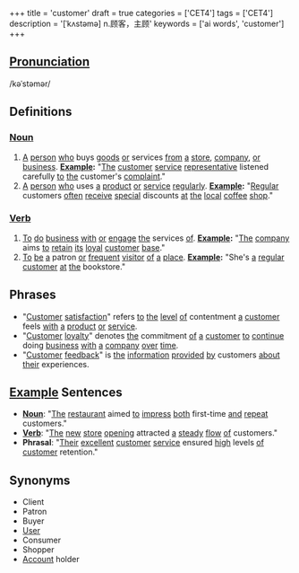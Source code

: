 +++
title = 'customer'
draft = true
categories = ['CET4']
tags = ['CET4']
description = '[ˈkʌstəmə] n.顾客，主顾'
keywords = ['ai words', 'customer']
+++

## [Pronunciation](/en/post/pronunciation/)
/kəˈstəmər/

## Definitions
### [Noun](/en/post/noun/)
1. [A](/en/post/a/) [person](/en/post/person/) [who](/en/post/who/) buys [goods](/en/post/goods/) [or](/en/post/or/) services [from](/en/post/from/) [a](/en/post/a/) [store](/en/post/store/), [company](/en/post/company/), [or](/en/post/or/) [business](/en/post/business/). **[Example](/en/post/example/):** "[The](/en/post/the/) [customer](/en/post/customer/) [service](/en/post/service/) [representative](/en/post/representative/) listened carefully [to](/en/post/to/) [the](/en/post/the/) customer's [complaint](/en/post/complaint/)."
2. [A](/en/post/a/) [person](/en/post/person/) [who](/en/post/who/) uses [a](/en/post/a/) [product](/en/post/product/) [or](/en/post/or/) [service](/en/post/service/) [regularly](/en/post/regularly/). **[Example](/en/post/example/):** "[Regular](/en/post/regular/) customers [often](/en/post/often/) [receive](/en/post/receive/) [special](/en/post/special/) discounts [at](/en/post/at/) [the](/en/post/the/) [local](/en/post/local/) [coffee](/en/post/coffee/) [shop](/en/post/shop/)."

### [Verb](/en/post/verb/)
1. [To](/en/post/to/) [do](/en/post/do/) [business](/en/post/business/) [with](/en/post/with/) [or](/en/post/or/) [engage](/en/post/engage/) [the](/en/post/the/) services [of](/en/post/of/). **[Example](/en/post/example/):** "[The](/en/post/the/) [company](/en/post/company/) aims [to](/en/post/to/) [retain](/en/post/retain/) [its](/en/post/its/) [loyal](/en/post/loyal/) [customer](/en/post/customer/) [base](/en/post/base/)."
2. [To](/en/post/to/) [be](/en/post/be/) [a](/en/post/a/) patron [or](/en/post/or/) [frequent](/en/post/frequent/) [visitor](/en/post/visitor/) [of](/en/post/of/) [a](/en/post/a/) [place](/en/post/place/). **[Example](/en/post/example/):** "She's [a](/en/post/a/) [regular](/en/post/regular/) [customer](/en/post/customer/) [at](/en/post/at/) [the](/en/post/the/) bookstore."

## Phrases
- "[Customer](/en/post/customer/) [satisfaction](/en/post/satisfaction/)" refers [to](/en/post/to/) [the](/en/post/the/) [level](/en/post/level/) [of](/en/post/of/) contentment [a](/en/post/a/) [customer](/en/post/customer/) feels [with](/en/post/with/) [a](/en/post/a/) [product](/en/post/product/) [or](/en/post/or/) [service](/en/post/service/).
- "[Customer](/en/post/customer/) [loyalty](/en/post/loyalty/)" denotes [the](/en/post/the/) commitment [of](/en/post/of/) [a](/en/post/a/) [customer](/en/post/customer/) [to](/en/post/to/) [continue](/en/post/continue/) doing [business](/en/post/business/) [with](/en/post/with/) [a](/en/post/a/) [company](/en/post/company/) [over](/en/post/over/) [time](/en/post/time/).
- "[Customer](/en/post/customer/) [feedback](/en/post/feedback/)" is [the](/en/post/the/) [information](/en/post/information/) [provided](/en/post/provided/) [by](/en/post/by/) customers [about](/en/post/about/) [their](/en/post/their/) experiences.

## [Example](/en/post/example/) Sentences
- **[Noun](/en/post/noun/)**: "[The](/en/post/the/) [restaurant](/en/post/restaurant/) aimed [to](/en/post/to/) [impress](/en/post/impress/) [both](/en/post/both/) first-time [and](/en/post/and/) [repeat](/en/post/repeat/) customers."
- **[Verb](/en/post/verb/)**: "[The](/en/post/the/) [new](/en/post/new/) [store](/en/post/store/) [opening](/en/post/opening/) attracted [a](/en/post/a/) [steady](/en/post/steady/) [flow](/en/post/flow/) [of](/en/post/of/) customers."
- **Phrasal**: "[Their](/en/post/their/) [excellent](/en/post/excellent/) [customer](/en/post/customer/) [service](/en/post/service/) ensured [high](/en/post/high/) levels [of](/en/post/of/) [customer](/en/post/customer/) retention."

## Synonyms
- Client
- Patron
- Buyer
- [User](/en/post/user/)
- Consumer
- Shopper
- [Account](/en/post/account/) holder
